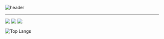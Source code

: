 ![header](https://capsule-render.vercel.app/api?type=waving&color=auto&height=200&section=header&text=takeitEasyhwan&fontSize=90)

* * *
<img src="https://img.shields.io/badge/Kotlin-7F52FF?style=for-the-badge&logo=KOTLIN&logoColor=black">
<img src="https://img.shields.io/badge/Java-FF7800?style=for-the-badge&logo=OpenJDK&logoColor=black">

<img src="https://boj.profilecard.kr/info?username=wlghks0508" />

![Top Langs](https://github-readme-stats.vercel.app/api/top-langs/?username=takeitEasyhwan&layout=compact&theme=dark)

